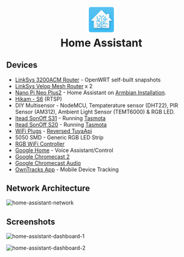 <h1 align="center">
  <a href="https://github.com/iganeshk/home-assistant-config/" title="Home Assistant Config">
    <img alt="Home Assistant Config" src="https://github.com/iganeshk/home-assistant-config/raw/master/ha_logo.png" width="15%"/>
  </a>
  <br />
  Home Assistant
</h1>

## Devices

* [LinkSys 3200ACM Router](https://www.linksys.com/us/support-product?pid=01t340000046sOsAAI) - OpenWRT self-built snapshots
* [LinkSys Velop Mesh Router](https://www.linksys.com/us/p/P-WHW0302B/) x 2
* [Nano Pi Neo Plus2](http://www.friendlyarm.com/index.php?route=product/product&product_id=196&search=NanoPi&description=true&category_id=0&sub_category=true&sort=p.price&order=DESC) - Home Assistant on [Armbian Installation](https://www.home-assistant.io/docs/installation/armbian/).
* [Hikam - S6](https://www.amazon.com/HiKam-S6-Intelligent-Detection-Recording/dp/B075MDZWZH) (RTSP)
* DIY Multisensor - NodeMCU, Tempaterature sensor (DHT22), PIR Sensor (AM312), Ambient Light Sensor (TEMT6000) & RGB LED.
* [Itead SonOff S31](https://www.itead.cc/sonoff-s31.html) - Running [Tasmota](https://github.com/arendst/Sonoff-Tasmota) 
* [Itead SonOff S20](https://www.itead.cc/smart-socket.html) - Running [Tasmota](https://github.com/arendst/Sonoff-Tasmota) 
* [WiFi Plugs](https://www.amazon.com/gp/product/B075XL3DRD/) - [Reversed TuyaApi](https://github.com/codetheweb/tuyapi/blob/master/docs/SETUP.md)
* 5050 SMD - Generic RGB LED Strip
* [RGB WiFi Controller](https://www.amazon.com/gp/product/B077Q2K1TJ)
* [Google Home](https://store.google.com/product/google_home) - Voice Assistant/Control
* [Google Chromecast 2](https://store.google.com/product/chromecast_2015)
* [Google Chromecast Audio](https://store.google.com/us/product/chromecast_audio)
* [OwnTracks App](http://owntracks.org) - Mobile Device Tracking

## Network Architecture
![home-assistant-network](https://iganesh.com/ha_config/ha_network_arch_1.png)

## Screenshots

![home-assistant-dashboard-1](https://iganesh.com/ha_config/hass_lovelace_pg1.png?v3)

![home-assistant-dashboard-2](https://iganesh.com/ha_config/hass_lovelace_pg2.png?v3)
